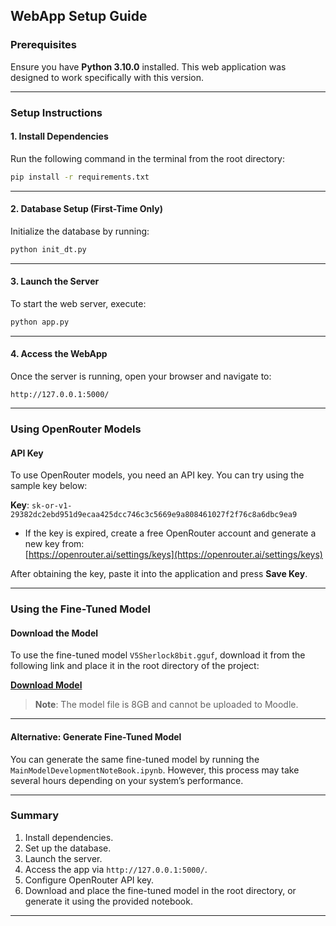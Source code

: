 ## WebApp Setup Guide

### **Prerequisites**
Ensure you have **Python 3.10.0** installed. This web application was designed to work specifically with this version.

---

### **Setup Instructions**

#### 1. **Install Dependencies**
Run the following command in the terminal from the root directory:
```bash
pip install -r requirements.txt
```

---

#### 2. **Database Setup (First-Time Only)**
Initialize the database by running:
```bash
python init_dt.py
```

---

#### 3. **Launch the Server**
To start the web server, execute:
```bash
python app.py
```

---

#### 4. **Access the WebApp**
Once the server is running, open your browser and navigate to:
```
http://127.0.0.1:5000/
```

---

### **Using OpenRouter Models**

#### API Key
To use OpenRouter models, you need an API key. You can try using the sample key below:

**Key**: `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`

- If the key is expired, create a free OpenRouter account and generate a new key from:  
  [https://openrouter.ai/settings/keys](https://openrouter.ai/settings/keys)

After obtaining the key, paste it into the application and press **Save Key**.

---

### **Using the Fine-Tuned Model**

#### Download the Model
To use the fine-tuned model `V5Sherlock8bit.gguf`, download it from the following link and place it in the root directory of the project:

[**Download Model**](https://drive.google.com/drive/folders/1SrBH66qNq7k65IUJy6nAFWot1w67B_lw?usp=sharing)

> **Note**: The model file is 8GB and cannot be uploaded to Moodle.

---

#### Alternative: Generate Fine-Tuned Model
You can generate the same fine-tuned model by running the `MainModelDevelopmentNoteBook.ipynb`. However, this process may take several hours depending on your system’s performance.

--- 

### **Summary**
1. Install dependencies.
2. Set up the database.
3. Launch the server.
4. Access the app via `http://127.0.0.1:5000/`.
5. Configure OpenRouter API key.
6. Download and place the fine-tuned model in the root directory, or generate it using the provided notebook.

---